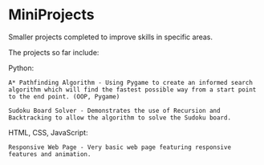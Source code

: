 # MiniProjects

Smaller projects completed to improve skills in specific areas.

The projects so far include:

Python:

	A* Pathfinding Algorithm - Using Pygame to create an informed search algorithm which will find the fastest possible way from a start point to the end point. (OOP, Pygame)	

	Sudoku Board Solver - Demonstrates the use of Recursion and Backtracking to allow the algorithm to solve the Sudoku board.

HTML, CSS, JavaScript:
	
	Responsive Web Page - Very basic web page featuring responsive features and animation.